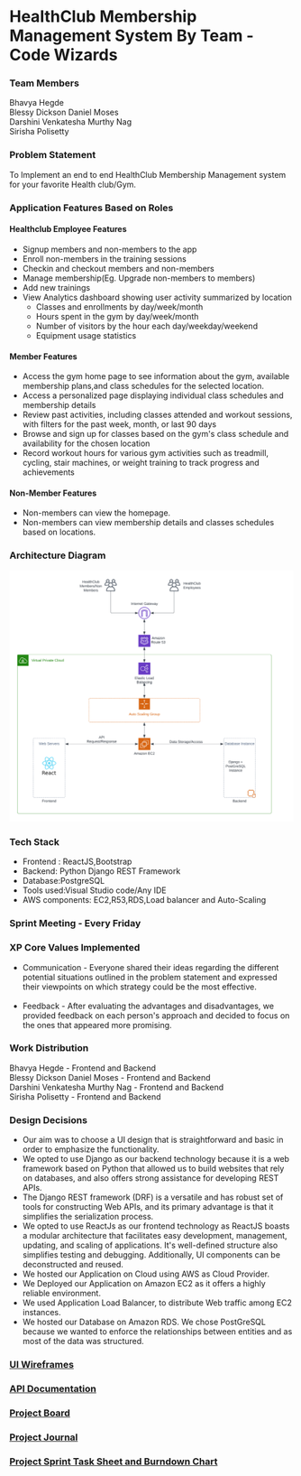 # HealthClub Membership Management System By Team - Code Wizards

### Team Members <br/>
Bhavya Hegde <br/>
Blessy Dickson Daniel Moses <br/>
Darshini Venkatesha Murthy Nag <br/>
Sirisha Polisetty <br/>

### Problem Statement
To Implement an end to end HealthClub Membership Management system for your favorite Health club/Gym.

### Application Features Based on Roles
#### Healthclub Employee Features
* Signup members and non-members to the app
* Enroll non-members in the training sessions
* Checkin and checkout members and non-members
* Manage membership(Eg. Upgrade non-members to members)
* Add new trainings
* View Analytics dashboard showing user activity summarized by location
  * Classes and enrollments by day/week/month
  * Hours spent in the gym by day/week/month
  * Number of visitors by the hour each day/weekday/weekend
  * Equipment usage statistics


#### Member Features
* Access the gym home page to see information about the gym, available membership plans,and class schedules for the selected location.
* Access a personalized page displaying individual class schedules and membership details
* Review past activities, including classes attended and workout sessions, with filters for the past week, month, or last 90 days
* Browse and sign up for classes based on the gym's class schedule and availability for the chosen location
* Record workout hours for various gym activities such as treadmill, cycling, stair machines, or weight training to track progress and achievements

#### Non-Member Features
* Non-members can view the homepage. 
* Non-members can view membership details and classes schedules based on locations.

### Architecture Diagram
![scr1](Diagrams/HealthClub_Membership_Management_Architecture.png)

### Tech Stack
* Frontend : ReactJS,Bootstrap
* Backend: Python Django REST Framework
* Database:PostgreSQL
* Tools used:Visual Studio code/Any IDE
* AWS components: EC2,R53,RDS,Load balancer and Auto-Scaling
### Sprint Meeting - Every Friday

### XP Core Values Implemented
* Communication - Everyone shared their ideas regarding the different potential situations outlined in the problem statement and expressed their viewpoints on which strategy could be the most effective. <br/><br/>
* Feedback - After evaluating the advantages and disadvantages, we provided feedback on each person's approach and decided to focus on the ones that appeared more promising. <br/>

### Work Distribution
Bhavya Hegde - Frontend and Backend <br/>
Blessy Dickson Daniel Moses - Frontend and Backend <br/>
Darshini Venkatesha Murthy Nag - Frontend and Backend <br/>
Sirisha Polisetty - Frontend and Backend <br/>

### Design Decisions
* Our aim was to choose a UI design that is straightforward and basic in order to emphasize the functionality.
* We opted to use Django as our backend technology because it is a web framework based on Python that allowed us to build websites that rely on databases, and also offers strong assistance for developing REST APIs.
* The Django REST framework (DRF) is a versatile and has robust set of tools for constructing Web APIs, and its primary advantage is that it simplifies the serialization process.
* We opted to use ReactJs as our frontend technology as ReactJS boasts a modular architecture that facilitates easy development, management, updating, and scaling of applications. It's well-defined structure also simplifies testing and debugging. Additionally, UI components can be deconstructed and reused.
* We hosted our Application on Cloud using AWS as Cloud Provider.
* We Deployed our Application on Amazon EC2 as it offers a highly reliable environment.
* We used Application Load Balancer, to distribute Web traffic among EC2 instances.
* We hosted our Database on Amazon RDS. We chose PostGreSQL because we wanted to enforce the relationships between entities and as most of the data was structured.

### [UI Wireframes](https://github.com/gopinathsjsu/team-project-code-wizards/tree/main/UI%20Wireframework)

### [API Documentation](https://docs.google.com/document/d/1L-xuCkBWL0NLYotEjAiYUzciYYHsNrZPEX1D7LG0Pvs/)

### [Project Board](https://github.com/orgs/gopinathsjsu/projects/75)

### [Project Journal](https://docs.google.com/spreadsheets/d/1Bi0zrF7mX-q2RkM4P8W8K3kymJNO0gGT/)

### [Project Sprint Task Sheet and Burndown Chart](https://docs.google.com/spreadsheets/d/1gh1m1cc37O5jzcjil8OEjS9EB_Ar_FAh/)


